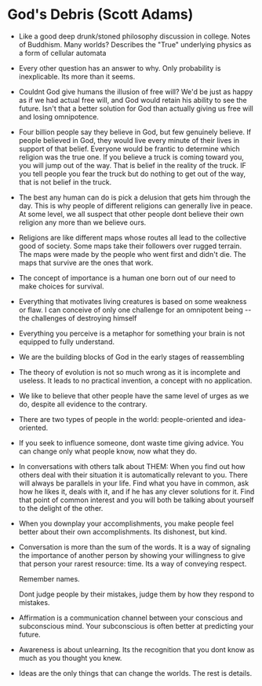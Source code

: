 # God's Debris (Scott Adams)

- Like a good deep  drunk/stoned philosophy discussion in college. Notes of Buddhism. Many worlds?
  Describes the "True" underlying physics as a form of cellular automata

- Every other question has an answer to why. Only probability is inexplicable. Its more than it seems.

- Couldnt God give humans the illusion of free will? We'd be just as happy as if we had actual free will, and God would retain his ability to see the future. Isn't that a better solution for God than actually giving us free will and losing omnipotence.

- Four billion people say they believe in God, but few genuinely believe. If people believed in God, they would live every minute of their lives in support of that belief. Everyone would be frantic to determine which religion was the true one.  If you believe a truck is coming toward you, you will jump out of the way. That is belief in the reality of the truck. IF you tell people you fear the truck but do nothing to get out of the way, that is not belief in the truck.

- The best any human can do is pick a delusion that gets him through the day. This is why people of different religions can generally live in peace. At some level, we all suspect that other people dont believe their own religion any more than we believe ours.

- Religions are like different maps whose routes all lead to the collective good of society. Some maps take their followers over rugged terrain. The maps were made by the people who went first and didn't die. The maps that survive are the ones that work.

- The concept of importance is a human one born out of our need to make choices for survival.

- Everything that motivates living creatures is based on some weakness or flaw. I can conceive of only one challenge for an omnipotent being -- the challenges of destroying himself

- Everything you perceive is a metaphor for something your brain is not equipped to fully understand.

- We are the building blocks of God in the early stages of reassembling

- The theory of evolution is not so much wrong as it is incomplete and useless. It leads to no practical invention, a concept with no application.

- We like to believe that other people have the same level of urges as we do, despite all evidence to the contrary.

- There are two types of people in the world: people-oriented and idea-oriented.

- If you seek to influence someone, dont waste time giving advice. You can change only what people know, now what they do.

- In conversations with others talk about THEM:
  When you find out how others deal with their situation it is automatically  relevant to you.
  There will always be parallels in your life. Find what you have in common, ask how he likes it, deals with it, and if he has any clever solutions for it.
  Find that point of common interest and you will both be talking about yourself to the delight of the other.

- When you downplay your accomplishments, you make people feel better about their own accomplishments. Its dishonest, but kind.

- Conversation is more than the sum of the words. It is a way of signaling the importance of another person by showing your willingness to give that person your rarest resource: time.
  Its a way of conveying respect.

  Remember names.

  Dont judge people by their mistakes, judge them by how they respond to mistakes.

- Affirmation is a communication channel between your conscious and subconscious mind. Your subconscious is often better at predicting your future.

- Awareness is about unlearning. Its the recognition that you dont know as much as you thought you knew.

- Ideas are the only things that can change the worlds. The rest is details.
  
  